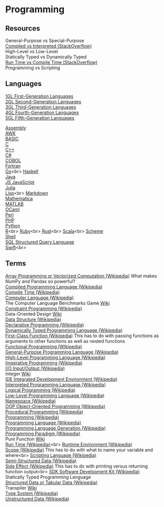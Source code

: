 # Programming

## Resources

General-Purpose vs Special-Purpose<br>
[Compiled vs Interpreted (StackOverflow)](https://stackoverflow.com/questions/3265357/compiled-vs-interpreted-languages)<br>
High-Level vs Low-Level<br>
Statically Typed vs Dynamically Typed<br>
[Run Time vs Compile Time (StackOverflow)](https://stackoverflow.com/questions/846103/runtime-vs-compile-time)<br>
Programming vs Scripting<br>

## Languages

[1GL First-Generation Languages](https://en.wikipedia.org/wiki/First-generation_programming_language)<br>
[2GL Second-Generation Languages](https://en.wikipedia.org/wiki/Second-generation_programming_language)<br>
[3GL Third-Generation Languages](https://en.wikipedia.org/wiki/Third-generation_programming_language)<br>
[4GL Fourth-Generation Languages](https://en.wikipedia.org/wiki/Fourth-generation_programming_language)<br>
[5GL Fifth-Generation Languages](https://en.wikipedia.org/wiki/Fifth-generation_programming_language)<br>

[Assembly](https://en.wikipedia.org/wiki/Assembly_language)<br>
[AWK](https://en.wikipedia.org/wiki/AWK)<br>
[BASIC](https://en.wikipedia.org/wiki/BASIC)<br>
[C](https://en.wikipedia.org/wiki/C_%28programming_language%29)<br>
[C++](https://en.wikipedia.org/wiki/C%2B%2B)<br>
[C#](https://en.wikipedia.org/wiki/C_Sharp_%28programming_language%29)<br>
[COBOL](https://en.wikipedia.org/wiki/COBOL)<br>
[Fortran](https://en.wikipedia.org/wiki/Fortran)<br>
[Go](https://en.wikipedia.org/wiki/Go_(programming_language))<br>
[Haskell](https://en.wikipedia.org/wiki/Haskell_%28programming_language%29)<br>
[Java](https://en.wikipedia.org/wiki/Java_%28programming_language%29)<br>
[JS JavaScript](https://en.wikipedia.org/wiki/JavaScript)<br>
[Julia](https://en.wikipedia.org/wiki/Julia_%28programming_language%29)<br>
[Lisp](https://en.wikipedia.org/wiki/Lisp_(programming_language))<br>
[Markdown](https://en.wikipedia.org/wiki/Markdown)<br>
[Mathematica](https://en.wikipedia.org/wiki/Wolfram_Mathematica)<br>
[MATLAB](https://en.wikipedia.org/wiki/MATLAB)<br>
[OCaml](https://en.wikipedia.org/wiki/OCaml)<br>
[Perl](https://en.wikipedia.org/wiki/Perl)<br>
[PHP](https://en.wikipedia.org/wiki/PHP)<br>
[Python](https://en.wikipedia.org/wiki/Python_%28programming_language%29)<br>
[R](https://en.wikipedia.org/wiki/R_(programming_language))<br>
[Ruby](https://en.wikipedia.org/wiki/Ruby_(programming_language))<br>
[Rust](https://en.wikipedia.org/wiki/Rust_(programming_language))<br>
[Scala](https://en.wikipedia.org/wiki/Scala_(programming_language))<br>
[Scheme](https://en.wikipedia.org/wiki/Scheme_%28programming_language%29)<br>
[Shell](https://en.wikipedia.org/wiki/Shell_script)<br>
[SQL Structured Query Language](https://en.wikipedia.org/wiki/SQL)<br>
[Swift](https://en.wikipedia.org/wiki/Swift_(programming_language))<br>

## Terms

[Array Programming or Vectorized Computation (Wikipedia)](https://en.wikipedia.org/wiki/Array_programming) What makes NumPy and Pandas so powerful?<br>
[Compiled Programming Language (Wikipedia)](https://en.wikipedia.org/wiki/Compiled_language)<br>
[Compile Time (Wikipedia)](https://en.wikipedia.org/wiki/Compile_time)<br>
[Computer Language (Wikipedia)](https://en.wikipedia.org/wiki/Computer_language)<br>
The Computer Language Benchmarks Game [Wiki](https://en.wikipedia.org/wiki/The_Computer_Language_Benchmarks_Game)<br>
[Constraint Programming (Wikipedia)](https://en.wikipedia.org/wiki/Constraint_programming)<br>
Data-Oriented Design [Wiki](https://en.wikipedia.org/wiki/Data-oriented_design)<br>
[Data Structure (Wikipedia)](https://en.wikipedia.org/wiki/Data_structure)<br>
[Declarative Programming (Wikipedia)](https://en.wikipedia.org/wiki/Declarative_programming)<br>
[Dynamically Typed Programming Language (Wikipedia)](https://en.wikipedia.org/wiki/Dynamic_programming_language)<br>
[First-Class Function (Wikipedia)](https://en.wikipedia.org/wiki/First-class_function) This has to do with passing functions as arguments to other functions as well as nested functions<br>
[Functional Programming (WIkipedia)](https://en.wikipedia.org/wiki/Functional_programming)<br>
[General-Purpose Programming Language (Wikipedia)](https://en.wikipedia.org/wiki/General-purpose_programming_language)<br>
[High-Level Programming Language (Wikipedia)](https://en.wikipedia.org/wiki/High-level_programming_language)<br>
[Imperative Programming (Wikipedia)](https://en.wikipedia.org/wiki/Imperative_programming)<br>
[I/O Input/Output (Wikipedia)](https://en.wikipedia.org/wiki/Input/output)<br>
Integer [Wiki](https://en.wikipedia.org/wiki/Integer_%28computer_science%29)<br>
[IDE Integrated Development Environment (Wikipedia)](https://en.wikipedia.org/wiki/Integrated_development_environment)<br>
[Interpreted Programming Language (Wikipedia)](https://en.wikipedia.org/wiki/Interpreter_(computing))<br>
[Logical Programming (Wikipedia)](https://en.wikipedia.org/wiki/Logic_programming)<br>
[Low-Level Programming Language (Wikipedia)](https://en.wikipedia.org/wiki/Low-level_programming_language)<br>
[Namespace (Wikipedia)](https://en.wikipedia.org/wiki/Namespace)<br>
[OOP Object-Oriented Programming (Wikipedia)](https://en.wikipedia.org/wiki/Object-oriented_programming)<br>
[Procedural Programming (Wikipedia)](https://en.wikipedia.org/wiki/Procedural_programming)<br>
[Programming (Wikipedia)](https://en.wikipedia.org/wiki/Computer_programming)<br>
[Programming Language (Wikipedia)](https://en.wikipedia.org/wiki/Programming_language)<br>
[Programming Language Generation (Wikipedia)](https://en.wikipedia.org/wiki/Programming_language_generations)<br>
[Programming Paradigm (Wikipedia)](https://en.wikipedia.org/wiki/Programming_paradigm)<br>
Pure Function [Wiki](https://en.wikipedia.org/wiki/Pure_function)<br>
[Run Time (Wikipedia)](https://en.wikipedia.org/wiki/Runtime_(program_lifecycle_phase))<br>
[Runtime Environment (Wikipedia)](https://en.wikipedia.org/wiki/Runtime_system)<br>
[Scope (Wikipedia)](https://en.wikipedia.org/wiki/Scope_(computer_science)) This has to do with what to name your variable and where<br>
[Scripting Language (Wikipedia)](https://en.wikipedia.org/wiki/Scripting_language)<br>
[Semi-Structured Data (Wikipedia)](https://en.wikipedia.org/wiki/Semi-structured_data)<br>
[Side Effect (Wikipedia)](https://en.wikipedia.org/wiki/Side_effect_(computer_science)) This has to do with printing versus returning function output<br>
[SDK Software Development Kit (Wikipedia)](https://en.wikipedia.org/wiki/Software_development_kit)<br>
Statically Typed Programming Language<br>
[Structured Data or Tabular Data (Wikipedia)](https://en.wikipedia.org/wiki/Data_model)<br>
Transpiler [Wiki](https://en.wikipedia.org/wiki/Source-to-source_compiler)<br>
[Type System (Wikipedia)](https://en.wikipedia.org/wiki/Type_system)<br>
[Unstructured Data (Wikipedia)](https://en.wikipedia.org/wiki/Unstructured_data)<br>
